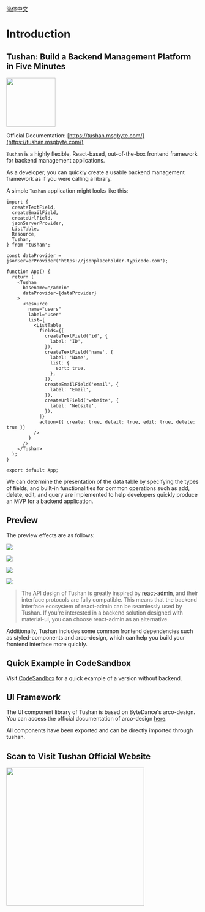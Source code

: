 [简体中文](./README.zh.md)

# Introduction

## **Tushan: Build a Backend Management Platform in Five Minutes**

<img width="128px" src="https://tushan.msgbyte.com/img/logo.svg" />

Official Documentation: [https://tushan.msgbyte.com/](https://tushan.msgbyte.com/)

`Tushan` is a highly flexible, React-based, out-of-the-box frontend framework for backend management applications.

As a developer, you can quickly create a usable backend management framework as if you were calling a library.

A simple `Tushan` application might looks like this:

```tsx
import {
  createTextField,
  createEmailField,
  createUrlField,
  jsonServerProvider,
  ListTable,
  Resource,
  Tushan,
} from 'tushan';

const dataProvider = jsonServerProvider('https://jsonplaceholder.typicode.com');

function App() {
  return (
    <Tushan
      basename="/admin"
      dataProvider={dataProvider}
    >
      <Resource
        name="users"
        label="User"
        list={
          <ListTable
            fields={[
              createTextField('id', {
                label: 'ID',
              }),
              createTextField('name', {
                label: 'Name',
                list: {
                  sort: true,
                },
              }),
              createEmailField('email', {
                label: 'Email',
              }),
              createUrlField('website', {
                label: 'Website',
              }),
            ]}
            action={{ create: true, detail: true, edit: true, delete: true }}
          />
        }
      />
    </Tushan>
  );
}

export default App;
```

We can determine the presentation of the data table by specifying the types of fields, and built-in functionalities for common operations such as add, delete, edit, and query are implemented to help developers quickly produce an MVP for a backend application.

## Preview

The preview effects are as follows:

![](https://tushan.msgbyte.com/img/preview/1.png)

![](https://tushan.msgbyte.com/img/preview/2.png)

![](https://tushan.msgbyte.com/img/preview/3.png)

![](https://tushan.msgbyte.com/img/preview/4.png)


> The API design of Tushan is greatly inspired by [react-admin](https://marmelab.com/react-admin), and their interface protocols are fully compatible. This means that the backend interface ecosystem of react-admin can be seamlessly used by Tushan. If you're interested in a backend solution designed with material-ui, you can choose react-admin as an alternative.

Additionally, Tushan includes some common frontend dependencies such as styled-components and arco-design, which can help you build your frontend interface more quickly.

## Quick Example in CodeSandbox

Visit [CodeSandbox](https://codesandbox.io/p/github/msgbyte/tushan/master) for a quick example of a version without backend.

## UI Framework

The UI component library of Tushan is based on ByteDance's arco-design. You can access the official documentation of arco-design [here](https://arco.design/react/docs/start).

All components have been exported and can be directly imported through tushan.

## Scan to Visit Tushan Official Website

<img width="360" src="./website/static/img/qrcode.jpg" />
